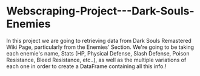 # Webscraping-Project---Dark-Souls-Enemies
In this project we are going to retrieving data from Dark Souls Remastered Wiki Page, particularly from the Enemies' Section. We're going to be taking each enemie's name, Stats (HP, Physical Defense, Slash Defense, Poison Resistance, Bleed Resistance, etc..), as well as the multiple variations of each one in order to create a DataFrame containing all this info.!
